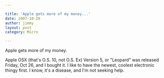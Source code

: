 ```yaml
---

title: 'Apple gets more of my money...'
date: 2007-10-28
author: jimmy
layout: post
category: Micro

---
```


Apple gets more of my money.

Apple OSX (that's O.S. 10, not O.S. Ex)  Version 5, or "Leopard" was released Friday, Oct 26, and I bought it.  I like to have the newest, coolest electronic thingy first.  I know, it's a disease, and I'm not seeking help. 

